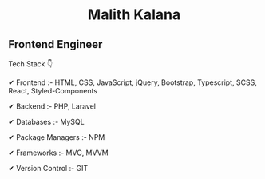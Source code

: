 #  <center>Malith Kalana</center>                                                               
## Frontend Engineer

Tech Stack 👇

✔ Frontend :- HTML, CSS, JavaScript, jQuery, Bootstrap, Typescript, SCSS, React, Styled-Components

✔ Backend :- PHP, Laravel

✔ Databases :- MySQL

✔ Package Managers :- NPM

✔ Frameworks :- MVC, MVVM 

✔ Version Control :- GIT


